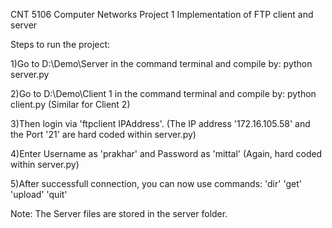 CNT 5106 Computer Networks Project 1
Implementation of FTP client and server

Steps to run the project:

1)Go to D:\Demo\Server in the command terminal and compile by: python server.py

2)Go to D:\Demo\Client 1 in the command terminal and compile by: python client.py (Similar for Client 2)

3)Then login via 'ftpclient IPAddress'. (The IP address '172.16.105.58' and the Port '21' are hard coded within server.py)

4)Enter Username as 'prakhar' and Password as 'mittal' (Again, hard coded within server.py)

5)After successfull connection, you can now use commands:
  'dir'
  'get<filename>'
  'upload<filename>'
  'quit'   

Note: The Server files are stored in the server folder.

